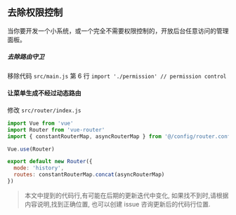 ## 去除权限控制

当你要开发一个小系统，或一个完全不需要权限控制的，开放后台任意访问的管理面板。

##### 去除路由守卫

移除代码 `src/main.js` 第 6 行 `import './permission' // permission control`

#### 让菜单生成不经过动态路由

修改 `src/router/index.js`
```js
import Vue from 'vue'
import Router from 'vue-router'
import { constantRouterMap, asyncRouterMap } from '@/config/router.config'

Vue.use(Router)

export default new Router({
  mode: 'history',
  routes: constantRouterMap.concat(asyncRouterMap)
})
```

> 本文中提到的代码行,有可能在后期的更新迭代中变化, 如果找不到时,请根据内容说明,找到正确位置, 也可以创建 issue 咨询更新后的代码行位置.

